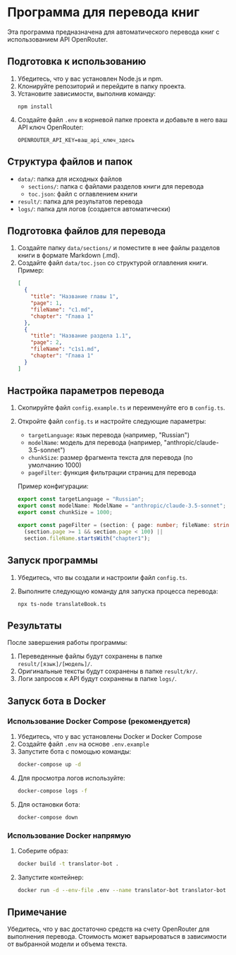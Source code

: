 # Программа для перевода книг

Эта программа предназначена для автоматического перевода книг с использованием API OpenRouter.

## Подготовка к использованию

1. Убедитесь, что у вас установлен Node.js и npm.
2. Клонируйте репозиторий и перейдите в папку проекта.
3. Установите зависимости, выполнив команду:
   ```
   npm install
   ```
4. Создайте файл `.env` в корневой папке проекта и добавьте в него ваш API ключ OpenRouter:
   ```
   OPENROUTER_API_KEY=ваш_api_ключ_здесь
   ```

## Структура файлов и папок

- `data/`: папка для исходных файлов
  - `sections/`: папка с файлами разделов книги для перевода
  - `toc.json`: файл с оглавлением книги
- `result/`: папка для результатов перевода
- `logs/`: папка для логов (создается автоматически)

## Подготовка файлов для перевода

1. Создайте папку `data/sections/` и поместите в нее файлы разделов книги в формате Markdown (.md).
2. Создайте файл `data/toc.json` со структурой оглавления книги. Пример:
   ```json
   [
     {
       "title": "Название главы 1",
       "page": 1,
       "fileName": "c1.md",
       "chapter": "Глава 1"
     },
     {
       "title": "Название раздела 1.1",
       "page": 2,
       "fileName": "c1s1.md",
       "chapter": "Глава 1"
     }
   ]
   ```

## Настройка параметров перевода

1. Скопируйте файл `config.example.ts` и переименуйте его в `config.ts`.
2. Откройте файл `config.ts` и настройте следующие параметры:

   - `targetLanguage`: язык перевода (например, "Russian")
   - `modelName`: модель для перевода (например, "anthropic/claude-3.5-sonnet")
   - `chunkSize`: размер фрагмента текста для перевода (по умолчанию 1000)
   - `pageFilter`: функция фильтрации страниц для перевода

   Пример конфигурации:

   ```typescript
   export const targetLanguage = "Russian";
   export const modelName: ModelName = "anthropic/claude-3.5-sonnet";
   export const chunkSize = 1000;

   export const pageFilter = (section: { page: number; fileName: string }) =>
     (section.page >= 1 && section.page < 100) ||
     section.fileName.startsWith("chapter1");
   ```

## Запуск программы

1. Убедитесь, что вы создали и настроили файл `config.ts`.
2. Выполните следующую команду для запуска процесса перевода:

   ```
   npx ts-node translateBook.ts
   ```

## Результаты

После завершения работы программы:

1. Переведенные файлы будут сохранены в папке `result/[язык]/[модель]/`.
2. Оригинальные тексты будут сохранены в папке `result/kr/`.
3. Логи запросов к API будут сохранены в папке `logs/`.

## Запуск бота в Docker

### Использование Docker Compose (рекомендуется)

1. Убедитесь, что у вас установлены Docker и Docker Compose
2. Создайте файл `.env` на основе `.env.example`
3. Запустите бота с помощью команды:
   ```bash
   docker-compose up -d
   ```
4. Для просмотра логов используйте:
   ```bash
   docker-compose logs -f
   ```
5. Для остановки бота:
   ```bash
   docker-compose down
   ```

### Использование Docker напрямую

1. Соберите образ:
   ```bash
   docker build -t translator-bot .
   ```
2. Запустите контейнер:
   ```bash
   docker run -d --env-file .env --name translator-bot translator-bot
   ```

## Примечание

Убедитесь, что у вас достаточно средств на счету OpenRouter для выполнения перевода. Стоимость может варьироваться в зависимости от выбранной модели и объема текста.
